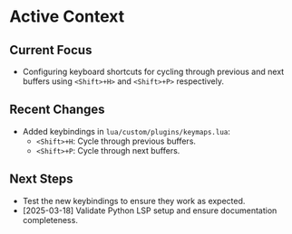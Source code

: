 # Active Context

## Current Focus
- Configuring keyboard shortcuts for cycling through previous and next buffers using `<Shift>+H>` and `<Shift>+P>` respectively.

## Recent Changes
- Added keybindings in `lua/custom/plugins/keymaps.lua`:
  - `<Shift>+H`: Cycle through previous buffers.
  - `<Shift>+P`: Cycle through next buffers.

## Next Steps
- Test the new keybindings to ensure they work as expected.
- [2025-03-18] Validate Python LSP setup and ensure documentation completeness.
